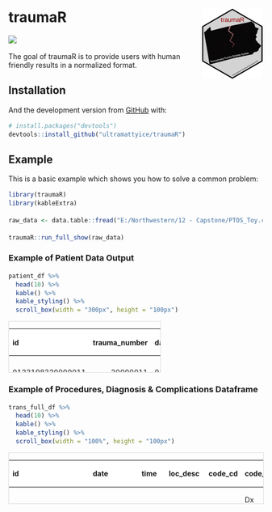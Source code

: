 
<!-- README.md is generated from README.Rmd. Please edit that file -->

# traumaR <img src='man/figures/logo.png' align="right" height="139" />

<!-- badges: start -->

[![](https://img.shields.io/badge/lifecycle-experimental-orange.svg)](https://www.tidyverse.org/lifecycle/#experimental)
<!-- badges: end -->

The goal of traumaR is to provide users with human friendly results in a
normalized format.

## Installation

And the development version from [GitHub](https://github.com/) with:

``` r
# install.packages("devtools")
devtools::install_github("ultramattyice/traumaR")
```

## Example

This is a basic example which shows you how to solve a common problem:

``` r
library(traumaR)
library(kableExtra)

raw_data <- data.table::fread("E:/Northwestern/12 - Capstone/PTOS_Toy.csv", na.strings = c("<unk>", "", "<n/a>"))

traumaR::run_full_show(raw_data)
```

### Example of Patient Data Output

``` r
patient_df %>% 
  head(10) %>% 
  kable() %>% 
  kable_styling() %>% 
  scroll_box(width = "300px", height = "100px")
```

<div style="border: 1px solid #ddd; padding: 0px; overflow-y: scroll; height:100px; overflow-x: scroll; width:300px; ">

<table class="table" style="margin-left: auto; margin-right: auto;">

<thead>

<tr>

<th style="text-align:left;position: sticky; top:0; background-color: #FFFFFF;">

id

</th>

<th style="text-align:right;position: sticky; top:0; background-color: #FFFFFF;">

trauma\_number

</th>

<th style="text-align:left;position: sticky; top:0; background-color: #FFFFFF;">

date\_of\_birth

</th>

<th style="text-align:left;position: sticky; top:0; background-color: #FFFFFF;">

age\_in\_yrs

</th>

<th style="text-align:left;position: sticky; top:0; background-color: #FFFFFF;">

sex

</th>

<th style="text-align:left;position: sticky; top:0; background-color: #FFFFFF;">

race

</th>

<th style="text-align:left;position: sticky; top:0; background-color: #FFFFFF;">

patient\_county

</th>

<th style="text-align:left;position: sticky; top:0; background-color: #FFFFFF;">

zip\_code

</th>

<th style="text-align:left;position: sticky; top:0; background-color: #FFFFFF;">

payor\_class\_primary

</th>

<th style="text-align:left;position: sticky; top:0; background-color: #FFFFFF;">

pay\_cat1\_o

</th>

<th style="text-align:left;position: sticky; top:0; background-color: #FFFFFF;">

primary\_injury\_type

</th>

<th style="text-align:left;position: sticky; top:0; background-color: #FFFFFF;">

injury\_dt

</th>

<th style="text-align:left;position: sticky; top:0; background-color: #FFFFFF;">

injury\_tm\_s

</th>

<th style="text-align:left;position: sticky; top:0; background-color: #FFFFFF;">

cause\_of\_injury\_e\_code

</th>

<th style="text-align:left;position: sticky; top:0; background-color: #FFFFFF;">

place\_of\_injury

</th>

<th style="text-align:left;position: sticky; top:0; background-color: #FFFFFF;">

fall\_height

</th>

<th style="text-align:left;position: sticky; top:0; background-color: #FFFFFF;">

was\_the\_patient\_extricated

</th>

<th style="text-align:left;position: sticky; top:0; background-color: #FFFFFF;">

scene\_gcs\_eye

</th>

<th style="text-align:left;position: sticky; top:0; background-color: #FFFFFF;">

scene\_gcs\_verbal

</th>

<th style="text-align:left;position: sticky; top:0; background-color: #FFFFFF;">

scene\_gcs\_motor

</th>

<th style="text-align:left;position: sticky; top:0; background-color: #FFFFFF;">

transport\_gcs\_eye

</th>

<th style="text-align:left;position: sticky; top:0; background-color: #FFFFFF;">

transport\_gcs\_verbal

</th>

<th style="text-align:left;position: sticky; top:0; background-color: #FFFFFF;">

transport\_gcs\_motor

</th>

<th style="text-align:left;position: sticky; top:0; background-color: #FFFFFF;">

interhospital\_transport\_gcs\_eye

</th>

<th style="text-align:left;position: sticky; top:0; background-color: #FFFFFF;">

interhospital\_transport\_gcs\_verbal

</th>

<th style="text-align:left;position: sticky; top:0; background-color: #FFFFFF;">

interhospital\_transport\_gcs\_motor

</th>

<th style="text-align:left;position: sticky; top:0; background-color: #FFFFFF;">

referring\_facility\_gcs\_eye

</th>

<th style="text-align:left;position: sticky; top:0; background-color: #FFFFFF;">

referring\_facility\_gcs\_verbal

</th>

<th style="text-align:left;position: sticky; top:0; background-color: #FFFFFF;">

referring\_facility\_gcs\_motor

</th>

<th style="text-align:left;position: sticky; top:0; background-color: #FFFFFF;">

admission\_gcs\_eye

</th>

<th style="text-align:left;position: sticky; top:0; background-color: #FFFFFF;">

admission\_gcs\_verbal

</th>

<th style="text-align:left;position: sticky; top:0; background-color: #FFFFFF;">

admission\_gcs\_motor

</th>

<th style="text-align:left;position: sticky; top:0; background-color: #FFFFFF;">

fasciotomy\_dt

</th>

<th style="text-align:left;position: sticky; top:0; background-color: #FFFFFF;">

fasciotomy\_time

</th>

<th style="text-align:left;position: sticky; top:0; background-color: #FFFFFF;">

fasciotomy\_loc

</th>

<th style="text-align:left;position: sticky; top:0; background-color: #FFFFFF;">

fasciotomy\_cd

</th>

<th style="text-align:left;position: sticky; top:0; background-color: #FFFFFF;">

fasciotomy\_desc

</th>

<th style="text-align:left;position: sticky; top:0; background-color: #FFFFFF;">

forearm\_fx\_dt

</th>

<th style="text-align:left;position: sticky; top:0; background-color: #FFFFFF;">

forearm\_fx\_time

</th>

<th style="text-align:left;position: sticky; top:0; background-color: #FFFFFF;">

forearm\_fx\_loc

</th>

<th style="text-align:left;position: sticky; top:0; background-color: #FFFFFF;">

forearm\_fx\_cd

</th>

<th style="text-align:left;position: sticky; top:0; background-color: #FFFFFF;">

forearm\_fx\_desc

</th>

<th style="text-align:left;position: sticky; top:0; background-color: #FFFFFF;">

code\_cd\_complication

</th>

<th style="text-align:left;position: sticky; top:0; background-color: #FFFFFF;">

code\_cd\_diagnosis

</th>

<th style="text-align:left;position: sticky; top:0; background-color: #FFFFFF;">

code\_cd\_procedure

</th>

<th style="text-align:left;position: sticky; top:0; background-color: #FFFFFF;">

code\_desc\_complication

</th>

<th style="text-align:left;position: sticky; top:0; background-color: #FFFFFF;">

code\_desc\_diagnosis

</th>

<th style="text-align:left;position: sticky; top:0; background-color: #FFFFFF;">

code\_desc\_procedure

</th>

<th style="text-align:left;position: sticky; top:0; background-color: #FFFFFF;">

fltr\_diagnosis

</th>

<th style="text-align:left;position: sticky; top:0; background-color: #FFFFFF;">

fltr\_procedure

</th>

<th style="text-align:left;position: sticky; top:0; background-color: #FFFFFF;">

fltr\_complication

</th>

<th style="text-align:left;position: sticky; top:0; background-color: #FFFFFF;">

fltr\_fasciotomy

</th>

</tr>

</thead>

<tbody>

<tr>

<td style="text-align:left;">

0123198320000011

</td>

<td style="text-align:right;">

20000011

</td>

<td style="text-align:left;">

01/23/1983

</td>

<td style="text-align:left;">

16

</td>

<td style="text-align:left;">

MALE

</td>

<td style="text-align:left;">

Black

</td>

<td style="text-align:left;">

Delaware

</td>

<td style="text-align:left;">

19373

</td>

<td style="text-align:left;">

Commercial Insurer Indemnity

</td>

<td style="text-align:left;">

PRISON HEALTH C25

</td>

<td style="text-align:left;">

Blunt

</td>

<td style="text-align:left;">

01/23/1983

</td>

<td style="text-align:left;">

NA

</td>

<td style="text-align:left;">

Fight/Brawl/Rape - Unarmed Fight or Brawl

</td>

<td style="text-align:left;">

Residential Institution

</td>

<td style="text-align:left;">

Unknown

</td>

<td style="text-align:left;">

NO

</td>

<td style="text-align:left;">

Unknown

</td>

<td style="text-align:left;">

Unknown

</td>

<td style="text-align:left;">

Unknown

</td>

<td style="text-align:left;">

Unknown

</td>

<td style="text-align:left;">

Unknown

</td>

<td style="text-align:left;">

Unknown

</td>

<td style="text-align:left;">

Unknown

</td>

<td style="text-align:left;">

Unknown

</td>

<td style="text-align:left;">

Unknown

</td>

<td style="text-align:left;">

Unknown

</td>

<td style="text-align:left;">

Unknown

</td>

<td style="text-align:left;">

Unknown

</td>

<td style="text-align:left;">

Spontaneous

</td>

<td style="text-align:left;">

Oriented

</td>

<td style="text-align:left;">

Obeys Command

</td>

<td style="text-align:left;">

NA

</td>

<td style="text-align:left;">

NA

</td>

<td style="text-align:left;">

NA

</td>

<td style="text-align:left;">

NA

</td>

<td style="text-align:left;">

NA

</td>

<td style="text-align:left;">

NA

</td>

<td style="text-align:left;">

NA

</td>

<td style="text-align:left;">

NA

</td>

<td style="text-align:left;">

NA

</td>

<td style="text-align:left;">

NA

</td>

<td style="text-align:left;">

NA

</td>

<td style="text-align:left;">

NA

</td>

<td style="text-align:left;">

NA

</td>

<td style="text-align:left;">

NA

</td>

<td style="text-align:left;">

NA

</td>

<td style="text-align:left;">

NA

</td>

<td style="text-align:left;">

FALSE

</td>

<td style="text-align:left;">

FALSE

</td>

<td style="text-align:left;">

FALSE

</td>

<td style="text-align:left;">

FALSE

</td>

</tr>

<tr>

<td style="text-align:left;">

0208197920000001

</td>

<td style="text-align:right;">

20000001

</td>

<td style="text-align:left;">

02/08/1979

</td>

<td style="text-align:left;">

20

</td>

<td style="text-align:left;">

MALE

</td>

<td style="text-align:left;">

White

</td>

<td style="text-align:left;">

Unknown

</td>

<td style="text-align:left;">

NA

</td>

<td style="text-align:left;">

Commercial Insurer Indemnity

</td>

<td style="text-align:left;">

NA

</td>

<td style="text-align:left;">

Blunt

</td>

<td style="text-align:left;">

02/08/1979

</td>

<td style="text-align:left;">

NA

</td>

<td style="text-align:left;">

Oth MVA Traffic, Highway Collision - Driver of MV, Non MC

</td>

<td style="text-align:left;">

Street/Highway

</td>

<td style="text-align:left;">

Unknown

</td>

<td style="text-align:left;">

NO

</td>

<td style="text-align:left;">

Unknown

</td>

<td style="text-align:left;">

Unknown

</td>

<td style="text-align:left;">

Unknown

</td>

<td style="text-align:left;">

Unknown

</td>

<td style="text-align:left;">

Unknown

</td>

<td style="text-align:left;">

Unknown

</td>

<td style="text-align:left;">

Unknown

</td>

<td style="text-align:left;">

Unknown

</td>

<td style="text-align:left;">

Unknown

</td>

<td style="text-align:left;">

Unknown

</td>

<td style="text-align:left;">

Unknown

</td>

<td style="text-align:left;">

Unknown

</td>

<td style="text-align:left;">

Spontaneous

</td>

<td style="text-align:left;">

Oriented

</td>

<td style="text-align:left;">

Obeys Command

</td>

<td style="text-align:left;">

NA

</td>

<td style="text-align:left;">

NA

</td>

<td style="text-align:left;">

NA

</td>

<td style="text-align:left;">

NA

</td>

<td style="text-align:left;">

NA

</td>

<td style="text-align:left;">

NA

</td>

<td style="text-align:left;">

NA

</td>

<td style="text-align:left;">

NA

</td>

<td style="text-align:left;">

NA

</td>

<td style="text-align:left;">

NA

</td>

<td style="text-align:left;">

NA

</td>

<td style="text-align:left;">

NA

</td>

<td style="text-align:left;">

NA

</td>

<td style="text-align:left;">

NA

</td>

<td style="text-align:left;">

NA

</td>

<td style="text-align:left;">

NA

</td>

<td style="text-align:left;">

FALSE

</td>

<td style="text-align:left;">

FALSE

</td>

<td style="text-align:left;">

FALSE

</td>

<td style="text-align:left;">

FALSE

</td>

</tr>

<tr>

<td style="text-align:left;">

0527195820000003

</td>

<td style="text-align:right;">

20000003

</td>

<td style="text-align:left;">

05/27/1958

</td>

<td style="text-align:left;">

41

</td>

<td style="text-align:left;">

MALE

</td>

<td style="text-align:left;">

White

</td>

<td style="text-align:left;">

Unknown

</td>

<td style="text-align:left;">

18914

</td>

<td style="text-align:left;">

Commercial Insurer Indemnity

</td>

<td style="text-align:left;">

NA

</td>

<td style="text-align:left;">

Blunt

</td>

<td style="text-align:left;">

05/27/1958

</td>

<td style="text-align:left;">

NA

</td>

<td style="text-align:left;">

Oth MVA Traffic, Highway Collision - Driver of MV, Non MC

</td>

<td style="text-align:left;">

Street/Highway

</td>

<td style="text-align:left;">

Unknown

</td>

<td style="text-align:left;">

UNK

</td>

<td style="text-align:left;">

Unknown

</td>

<td style="text-align:left;">

Unknown

</td>

<td style="text-align:left;">

Unknown

</td>

<td style="text-align:left;">

Unknown

</td>

<td style="text-align:left;">

Unknown

</td>

<td style="text-align:left;">

Unknown

</td>

<td style="text-align:left;">

Unknown

</td>

<td style="text-align:left;">

Unknown

</td>

<td style="text-align:left;">

Unknown

</td>

<td style="text-align:left;">

Unknown

</td>

<td style="text-align:left;">

Unknown

</td>

<td style="text-align:left;">

Unknown

</td>

<td style="text-align:left;">

Spontaneous

</td>

<td style="text-align:left;">

Oriented

</td>

<td style="text-align:left;">

Obeys Command

</td>

<td style="text-align:left;">

NA

</td>

<td style="text-align:left;">

NA

</td>

<td style="text-align:left;">

NA

</td>

<td style="text-align:left;">

NA

</td>

<td style="text-align:left;">

NA

</td>

<td style="text-align:left;">

NA

</td>

<td style="text-align:left;">

NA

</td>

<td style="text-align:left;">

NA

</td>

<td style="text-align:left;">

NA

</td>

<td style="text-align:left;">

NA

</td>

<td style="text-align:left;">

NA

</td>

<td style="text-align:left;">

NA

</td>

<td style="text-align:left;">

NA

</td>

<td style="text-align:left;">

NA

</td>

<td style="text-align:left;">

NA

</td>

<td style="text-align:left;">

NA

</td>

<td style="text-align:left;">

FALSE

</td>

<td style="text-align:left;">

FALSE

</td>

<td style="text-align:left;">

FALSE

</td>

<td style="text-align:left;">

FALSE

</td>

</tr>

<tr>

<td style="text-align:left;">

031219782000018

</td>

<td style="text-align:right;">

2000018

</td>

<td style="text-align:left;">

03/12/1978

</td>

<td style="text-align:left;">

21

</td>

<td style="text-align:left;">

FEMALE

</td>

<td style="text-align:left;">

White

</td>

<td style="text-align:left;">

Allegheny

</td>

<td style="text-align:left;">

15025

</td>

<td style="text-align:left;">

Commercial Insurer Indemnity

</td>

<td style="text-align:left;">

NA

</td>

<td style="text-align:left;">

Blunt

</td>

<td style="text-align:left;">

03/12/1978

</td>

<td style="text-align:left;">

03:00

</td>

<td style="text-align:left;">

MVA Traffic, Loss Control-No Collision - Driver of MV, Non MC

</td>

<td style="text-align:left;">

Street/Highway

</td>

<td style="text-align:left;">

Unknown

</td>

<td style="text-align:left;">

NO

</td>

<td style="text-align:left;">

Unknown

</td>

<td style="text-align:left;">

Unknown

</td>

<td style="text-align:left;">

Unknown

</td>

<td style="text-align:left;">

Unknown

</td>

<td style="text-align:left;">

Unknown

</td>

<td style="text-align:left;">

Unknown

</td>

<td style="text-align:left;">

Unknown

</td>

<td style="text-align:left;">

Unknown

</td>

<td style="text-align:left;">

Unknown

</td>

<td style="text-align:left;">

Unknown

</td>

<td style="text-align:left;">

Unknown

</td>

<td style="text-align:left;">

Unknown

</td>

<td style="text-align:left;">

None

</td>

<td style="text-align:left;">

Incomprehensible Sounds

</td>

<td style="text-align:left;">

Withdraws

</td>

<td style="text-align:left;">

NA

</td>

<td style="text-align:left;">

NA

</td>

<td style="text-align:left;">

NA

</td>

<td style="text-align:left;">

NA

</td>

<td style="text-align:left;">

NA

</td>

<td style="text-align:left;">

NA

</td>

<td style="text-align:left;">

NA

</td>

<td style="text-align:left;">

NA

</td>

<td style="text-align:left;">

NA

</td>

<td style="text-align:left;">

NA

</td>

<td style="text-align:left;">

NA

</td>

<td style="text-align:left;">

NA

</td>

<td style="text-align:left;">

NA

</td>

<td style="text-align:left;">

NA

</td>

<td style="text-align:left;">

NA

</td>

<td style="text-align:left;">

NA

</td>

<td style="text-align:left;">

FALSE

</td>

<td style="text-align:left;">

FALSE

</td>

<td style="text-align:left;">

FALSE

</td>

<td style="text-align:left;">

FALSE

</td>

</tr>

<tr>

<td style="text-align:left;">

1104196520000006

</td>

<td style="text-align:right;">

20000006

</td>

<td style="text-align:left;">

11/04/1965

</td>

<td style="text-align:left;">

34

</td>

<td style="text-align:left;">

MALE

</td>

<td style="text-align:left;">

White

</td>

<td style="text-align:left;">

Lawrence

</td>

<td style="text-align:left;">

16112

</td>

<td style="text-align:left;">

Self Pay

</td>

<td style="text-align:left;">

NA

</td>

<td style="text-align:left;">

Blunt

</td>

<td style="text-align:left;">

11/04/1965

</td>

<td style="text-align:left;">

00:01

</td>

<td style="text-align:left;">

MVA Traffic, Collision w/ Pedestrian - Pedestrian

</td>

<td style="text-align:left;">

Street/Highway

</td>

<td style="text-align:left;">

Unknown

</td>

<td style="text-align:left;">

NO

</td>

<td style="text-align:left;">

Unknown

</td>

<td style="text-align:left;">

Unknown

</td>

<td style="text-align:left;">

Unknown

</td>

<td style="text-align:left;">

Unknown

</td>

<td style="text-align:left;">

Unknown

</td>

<td style="text-align:left;">

Unknown

</td>

<td style="text-align:left;">

Unknown

</td>

<td style="text-align:left;">

Unknown

</td>

<td style="text-align:left;">

Unknown

</td>

<td style="text-align:left;">

Unknown

</td>

<td style="text-align:left;">

Unknown

</td>

<td style="text-align:left;">

Unknown

</td>

<td style="text-align:left;">

Spontaneous

</td>

<td style="text-align:left;">

Oriented

</td>

<td style="text-align:left;">

Obeys Command

</td>

<td style="text-align:left;">

NA

</td>

<td style="text-align:left;">

NA

</td>

<td style="text-align:left;">

NA

</td>

<td style="text-align:left;">

NA

</td>

<td style="text-align:left;">

NA

</td>

<td style="text-align:left;">

NA

</td>

<td style="text-align:left;">

NA

</td>

<td style="text-align:left;">

NA

</td>

<td style="text-align:left;">

NA

</td>

<td style="text-align:left;">

NA

</td>

<td style="text-align:left;">

NA

</td>

<td style="text-align:left;">

NA

</td>

<td style="text-align:left;">

NA

</td>

<td style="text-align:left;">

NA

</td>

<td style="text-align:left;">

NA

</td>

<td style="text-align:left;">

NA

</td>

<td style="text-align:left;">

FALSE

</td>

<td style="text-align:left;">

FALSE

</td>

<td style="text-align:left;">

FALSE

</td>

<td style="text-align:left;">

FALSE

</td>

</tr>

<tr>

<td style="text-align:left;">

1016197220000017

</td>

<td style="text-align:right;">

20000017

</td>

<td style="text-align:left;">

10/16/1972

</td>

<td style="text-align:left;">

27

</td>

<td style="text-align:left;">

MALE

</td>

<td style="text-align:left;">

White

</td>

<td style="text-align:left;">

Allegheny

</td>

<td style="text-align:left;">

15601

</td>

<td style="text-align:left;">

Self Pay

</td>

<td style="text-align:left;">

NA

</td>

<td style="text-align:left;">

Blunt

</td>

<td style="text-align:left;">

10/16/1972

</td>

<td style="text-align:left;">

23:30

</td>

<td style="text-align:left;">

Suicide/Self Injury - Oth Spec Means

</td>

<td style="text-align:left;">

Public Building

</td>

<td style="text-align:left;">

Unknown

</td>

<td style="text-align:left;">

NO

</td>

<td style="text-align:left;">

Unknown

</td>

<td style="text-align:left;">

Unknown

</td>

<td style="text-align:left;">

Unknown

</td>

<td style="text-align:left;">

Unknown

</td>

<td style="text-align:left;">

Unknown

</td>

<td style="text-align:left;">

Unknown

</td>

<td style="text-align:left;">

Unknown

</td>

<td style="text-align:left;">

Unknown

</td>

<td style="text-align:left;">

Unknown

</td>

<td style="text-align:left;">

Unknown

</td>

<td style="text-align:left;">

Unknown

</td>

<td style="text-align:left;">

Unknown

</td>

<td style="text-align:left;">

None

</td>

<td style="text-align:left;">

None

</td>

<td style="text-align:left;">

None

</td>

<td style="text-align:left;">

NA

</td>

<td style="text-align:left;">

NA

</td>

<td style="text-align:left;">

NA

</td>

<td style="text-align:left;">

NA

</td>

<td style="text-align:left;">

NA

</td>

<td style="text-align:left;">

NA

</td>

<td style="text-align:left;">

NA

</td>

<td style="text-align:left;">

NA

</td>

<td style="text-align:left;">

NA

</td>

<td style="text-align:left;">

NA

</td>

<td style="text-align:left;">

NA

</td>

<td style="text-align:left;">

NA

</td>

<td style="text-align:left;">

NA

</td>

<td style="text-align:left;">

NA

</td>

<td style="text-align:left;">

NA

</td>

<td style="text-align:left;">

NA

</td>

<td style="text-align:left;">

FALSE

</td>

<td style="text-align:left;">

FALSE

</td>

<td style="text-align:left;">

FALSE

</td>

<td style="text-align:left;">

FALSE

</td>

</tr>

<tr>

<td style="text-align:left;">

0903192820000007

</td>

<td style="text-align:right;">

20000007

</td>

<td style="text-align:left;">

09/03/1928

</td>

<td style="text-align:left;">

71

</td>

<td style="text-align:left;">

FEMALE

</td>

<td style="text-align:left;">

Black

</td>

<td style="text-align:left;">

Philadelphia

</td>

<td style="text-align:left;">

19096

</td>

<td style="text-align:left;">

Medicare Indemnity

</td>

<td style="text-align:left;">

Medicare

</td>

<td style="text-align:left;">

Blunt

</td>

<td style="text-align:left;">

09/03/1928

</td>

<td style="text-align:left;">

NA

</td>

<td style="text-align:left;">

Fall on Same Level - Other

</td>

<td style="text-align:left;">

Home

</td>

<td style="text-align:left;">

Unknown

</td>

<td style="text-align:left;">

NO

</td>

<td style="text-align:left;">

Unknown

</td>

<td style="text-align:left;">

Unknown

</td>

<td style="text-align:left;">

Unknown

</td>

<td style="text-align:left;">

Unknown

</td>

<td style="text-align:left;">

Unknown

</td>

<td style="text-align:left;">

Unknown

</td>

<td style="text-align:left;">

Unknown

</td>

<td style="text-align:left;">

Unknown

</td>

<td style="text-align:left;">

Unknown

</td>

<td style="text-align:left;">

Unknown

</td>

<td style="text-align:left;">

Unknown

</td>

<td style="text-align:left;">

Unknown

</td>

<td style="text-align:left;">

Spontaneous

</td>

<td style="text-align:left;">

Confused

</td>

<td style="text-align:left;">

Localizes pain

</td>

<td style="text-align:left;">

NA

</td>

<td style="text-align:left;">

NA

</td>

<td style="text-align:left;">

NA

</td>

<td style="text-align:left;">

NA

</td>

<td style="text-align:left;">

NA

</td>

<td style="text-align:left;">

01/02/2000

</td>

<td style="text-align:left;">

13:49

</td>

<td style="text-align:left;">

OR

</td>

<td style="text-align:left;">

79.32

</td>

<td style="text-align:left;">

Op red-int fix rad/ulna

</td>

<td style="text-align:left;">

NA

</td>

<td style="text-align:left;">

NA

</td>

<td style="text-align:left;">

NA

</td>

<td style="text-align:left;">

NA

</td>

<td style="text-align:left;">

NA

</td>

<td style="text-align:left;">

NA

</td>

<td style="text-align:left;">

FALSE

</td>

<td style="text-align:left;">

FALSE

</td>

<td style="text-align:left;">

FALSE

</td>

<td style="text-align:left;">

FALSE

</td>

</tr>

<tr>

<td style="text-align:left;">

0401197920000008

</td>

<td style="text-align:right;">

20000008

</td>

<td style="text-align:left;">

04/01/1979

</td>

<td style="text-align:left;">

20

</td>

<td style="text-align:left;">

MALE

</td>

<td style="text-align:left;">

White

</td>

<td style="text-align:left;">

Philadelphia

</td>

<td style="text-align:left;">

19036

</td>

<td style="text-align:left;">

Commercial Insurer Indemnity

</td>

<td style="text-align:left;">

Elect & Mgt Choice

</td>

<td style="text-align:left;">

Blunt

</td>

<td style="text-align:left;">

04/01/1979

</td>

<td style="text-align:left;">

NA

</td>

<td style="text-align:left;">

MVA Traffic, Collision w/ Pedestrian - Pedestrian

</td>

<td style="text-align:left;">

Street/Highway

</td>

<td style="text-align:left;">

Unknown

</td>

<td style="text-align:left;">

NO

</td>

<td style="text-align:left;">

Unknown

</td>

<td style="text-align:left;">

Unknown

</td>

<td style="text-align:left;">

Unknown

</td>

<td style="text-align:left;">

Unknown

</td>

<td style="text-align:left;">

Unknown

</td>

<td style="text-align:left;">

Unknown

</td>

<td style="text-align:left;">

Unknown

</td>

<td style="text-align:left;">

Unknown

</td>

<td style="text-align:left;">

Unknown

</td>

<td style="text-align:left;">

Unknown

</td>

<td style="text-align:left;">

Unknown

</td>

<td style="text-align:left;">

Unknown

</td>

<td style="text-align:left;">

Spontaneous

</td>

<td style="text-align:left;">

Oriented

</td>

<td style="text-align:left;">

Obeys Command

</td>

<td style="text-align:left;">

NA

</td>

<td style="text-align:left;">

NA

</td>

<td style="text-align:left;">

NA

</td>

<td style="text-align:left;">

NA

</td>

<td style="text-align:left;">

NA

</td>

<td style="text-align:left;">

01/02/2000

</td>

<td style="text-align:left;">

18:31

</td>

<td style="text-align:left;">

OR

</td>

<td style="text-align:left;">

79.32

</td>

<td style="text-align:left;">

Op red-int fix rad/ulna

</td>

<td style="text-align:left;">

NA

</td>

<td style="text-align:left;">

NA

</td>

<td style="text-align:left;">

NA

</td>

<td style="text-align:left;">

NA

</td>

<td style="text-align:left;">

NA

</td>

<td style="text-align:left;">

NA

</td>

<td style="text-align:left;">

FALSE

</td>

<td style="text-align:left;">

FALSE

</td>

<td style="text-align:left;">

FALSE

</td>

<td style="text-align:left;">

FALSE

</td>

</tr>

<tr>

<td style="text-align:left;">

0816196020000001

</td>

<td style="text-align:right;">

20000001

</td>

<td style="text-align:left;">

08/16/1960

</td>

<td style="text-align:left;">

39

</td>

<td style="text-align:left;">

FEMALE

</td>

<td style="text-align:left;">

White

</td>

<td style="text-align:left;">

York

</td>

<td style="text-align:left;">

17313

</td>

<td style="text-align:left;">

Commercial Insurer Indemnity

</td>

<td style="text-align:left;">

———————-

</td>

<td style="text-align:left;">

Blunt

</td>

<td style="text-align:left;">

08/16/1960

</td>

<td style="text-align:left;">

20:02

</td>

<td style="text-align:left;">

Striking Against/Struck Accidentally - Oth w/ or w/o Subseq Fall

</td>

<td style="text-align:left;">

Home

</td>

<td style="text-align:left;">

Unknown

</td>

<td style="text-align:left;">

NO

</td>

<td style="text-align:left;">

Spontaneous

</td>

<td style="text-align:left;">

Oriented

</td>

<td style="text-align:left;">

Obeys Command

</td>

<td style="text-align:left;">

Unknown

</td>

<td style="text-align:left;">

Unknown

</td>

<td style="text-align:left;">

Unknown

</td>

<td style="text-align:left;">

Unknown

</td>

<td style="text-align:left;">

Unknown

</td>

<td style="text-align:left;">

Unknown

</td>

<td style="text-align:left;">

Unknown

</td>

<td style="text-align:left;">

Unknown

</td>

<td style="text-align:left;">

Unknown

</td>

<td style="text-align:left;">

Spontaneous

</td>

<td style="text-align:left;">

Oriented

</td>

<td style="text-align:left;">

Obeys Command

</td>

<td style="text-align:left;">

NA

</td>

<td style="text-align:left;">

NA

</td>

<td style="text-align:left;">

NA

</td>

<td style="text-align:left;">

NA

</td>

<td style="text-align:left;">

NA

</td>

<td style="text-align:left;">

NA

</td>

<td style="text-align:left;">

NA

</td>

<td style="text-align:left;">

NA

</td>

<td style="text-align:left;">

NA

</td>

<td style="text-align:left;">

NA

</td>

<td style="text-align:left;">

NA

</td>

<td style="text-align:left;">

NA

</td>

<td style="text-align:left;">

NA

</td>

<td style="text-align:left;">

NA

</td>

<td style="text-align:left;">

NA

</td>

<td style="text-align:left;">

NA

</td>

<td style="text-align:left;">

FALSE

</td>

<td style="text-align:left;">

FALSE

</td>

<td style="text-align:left;">

FALSE

</td>

<td style="text-align:left;">

FALSE

</td>

</tr>

<tr>

<td style="text-align:left;">

0407197520000005

</td>

<td style="text-align:right;">

20000005

</td>

<td style="text-align:left;">

04/07/1975

</td>

<td style="text-align:left;">

24

</td>

<td style="text-align:left;">

MALE

</td>

<td style="text-align:left;">

White

</td>

<td style="text-align:left;">

York

</td>

<td style="text-align:left;">

17370

</td>

<td style="text-align:left;">

Commercial Insurer Indemnity

</td>

<td style="text-align:left;">

NA

</td>

<td style="text-align:left;">

Blunt

</td>

<td style="text-align:left;">

04/07/1975

</td>

<td style="text-align:left;">

01:06

</td>

<td style="text-align:left;">

Oth MVA Traffic, Collision w/ MV - Motorcyclist

</td>

<td style="text-align:left;">

Street/Highway

</td>

<td style="text-align:left;">

Unknown

</td>

<td style="text-align:left;">

NO

</td>

<td style="text-align:left;">

To Voice

</td>

<td style="text-align:left;">

Oriented

</td>

<td style="text-align:left;">

Obeys Command

</td>

<td style="text-align:left;">

Unknown

</td>

<td style="text-align:left;">

Unknown

</td>

<td style="text-align:left;">

Unknown

</td>

<td style="text-align:left;">

Unknown

</td>

<td style="text-align:left;">

Unknown

</td>

<td style="text-align:left;">

Unknown

</td>

<td style="text-align:left;">

Unknown

</td>

<td style="text-align:left;">

Unknown

</td>

<td style="text-align:left;">

Unknown

</td>

<td style="text-align:left;">

Spontaneous

</td>

<td style="text-align:left;">

Oriented

</td>

<td style="text-align:left;">

Obeys Command

</td>

<td style="text-align:left;">

NA

</td>

<td style="text-align:left;">

NA

</td>

<td style="text-align:left;">

NA

</td>

<td style="text-align:left;">

NA

</td>

<td style="text-align:left;">

NA

</td>

<td style="text-align:left;">

01/01/2000

</td>

<td style="text-align:left;">

04:25

</td>

<td style="text-align:left;">

OR

</td>

<td style="text-align:left;">

79.32

</td>

<td style="text-align:left;">

Op red-int fix rad/ulna

</td>

<td style="text-align:left;">

NA

</td>

<td style="text-align:left;">

NA

</td>

<td style="text-align:left;">

NA

</td>

<td style="text-align:left;">

NA

</td>

<td style="text-align:left;">

NA

</td>

<td style="text-align:left;">

NA

</td>

<td style="text-align:left;">

FALSE

</td>

<td style="text-align:left;">

FALSE

</td>

<td style="text-align:left;">

FALSE

</td>

<td style="text-align:left;">

FALSE

</td>

</tr>

</tbody>

</table>

</div>

### Example of Procedures, Diagnosis & Complications Dataframe

``` r
trans_full_df %>%  
  head(10) %>% 
  kable() %>% 
  kable_styling() %>% 
  scroll_box(width = "100%", height = "100px")
```

<div style="border: 1px solid #ddd; padding: 0px; overflow-y: scroll; height:100px; overflow-x: scroll; width:100%; ">

<table class="table" style="margin-left: auto; margin-right: auto;">

<thead>

<tr>

<th style="text-align:left;position: sticky; top:0; background-color: #FFFFFF;">

id

</th>

<th style="text-align:left;position: sticky; top:0; background-color: #FFFFFF;">

date

</th>

<th style="text-align:left;position: sticky; top:0; background-color: #FFFFFF;">

time

</th>

<th style="text-align:left;position: sticky; top:0; background-color: #FFFFFF;">

loc\_desc

</th>

<th style="text-align:left;position: sticky; top:0; background-color: #FFFFFF;">

code\_cd

</th>

<th style="text-align:left;position: sticky; top:0; background-color: #FFFFFF;">

code\_desc

</th>

<th style="text-align:left;position: sticky; top:0; background-color: #FFFFFF;">

data\_source

</th>

</tr>

</thead>

<tbody>

<tr>

<td style="text-align:left;">

0101188020001731

</td>

<td style="text-align:left;">

10/23/2000

</td>

<td style="text-align:left;">

10:04

</td>

<td style="text-align:left;">

ED

</td>

<td style="text-align:left;">

88.76

</td>

<td style="text-align:left;">

Dx ultrasound-abdomen

</td>

<td style="text-align:left;">

procedure

</td>

</tr>

<tr>

<td style="text-align:left;">

0101188020001731

</td>

<td style="text-align:left;">

10/23/2000

</td>

<td style="text-align:left;">

10:15

</td>

<td style="text-align:left;">

ED

</td>

<td style="text-align:left;">

87.03

</td>

<td style="text-align:left;">

C.A.T. scan of head

</td>

<td style="text-align:left;">

procedure

</td>

</tr>

<tr>

<td style="text-align:left;">

0101188020001731

</td>

<td style="text-align:left;">

10/23/2000

</td>

<td style="text-align:left;">

10:30

</td>

<td style="text-align:left;">

ED

</td>

<td style="text-align:left;">

88.01

</td>

<td style="text-align:left;">

C.A.T. scan of abdomen

</td>

<td style="text-align:left;">

procedure

</td>

</tr>

<tr>

<td style="text-align:left;">

0101188020001731

</td>

<td style="text-align:left;">

NA

</td>

<td style="text-align:left;">

NA

</td>

<td style="text-align:left;">

Diagnosis

</td>

<td style="text-align:left;">

850.1

</td>

<td style="text-align:left;">

Concussion - brief loss of consciousness

</td>

<td style="text-align:left;">

diagnosis

</td>

</tr>

<tr>

<td style="text-align:left;">

0101188020001731

</td>

<td style="text-align:left;">

NA

</td>

<td style="text-align:left;">

NA

</td>

<td style="text-align:left;">

Diagnosis

</td>

<td style="text-align:left;">

NA

</td>

<td style="text-align:left;">

NA

</td>

<td style="text-align:left;">

diagnosis

</td>

</tr>

<tr>

<td style="text-align:left;">

0101188020001731

</td>

<td style="text-align:left;">

NA

</td>

<td style="text-align:left;">

NA

</td>

<td style="text-align:left;">

Diagnosis

</td>

<td style="text-align:left;">

825

</td>

<td style="text-align:left;">

Fracture calcaneus-close

</td>

<td style="text-align:left;">

diagnosis

</td>

</tr>

<tr>

<td style="text-align:left;">

0101190020000939

</td>

<td style="text-align:left;">

08/11/2000

</td>

<td style="text-align:left;">

22:59

</td>

<td style="text-align:left;">

ED

</td>

<td style="text-align:left;">

96.04

</td>

<td style="text-align:left;">

Insert endotracheal tube

</td>

<td style="text-align:left;">

procedure

</td>

</tr>

<tr>

<td style="text-align:left;">

0101190020000939

</td>

<td style="text-align:left;">

08/11/2000

</td>

<td style="text-align:left;">

23:00

</td>

<td style="text-align:left;">

ED

</td>

<td style="text-align:left;">

99.6

</td>

<td style="text-align:left;">

Cardiopulm resuscita NOS

</td>

<td style="text-align:left;">

procedure

</td>

</tr>

<tr>

<td style="text-align:left;">

0101190020000939

</td>

<td style="text-align:left;">

08/11/2000

</td>

<td style="text-align:left;">

23:00

</td>

<td style="text-align:left;">

ED

</td>

<td style="text-align:left;">

99.62

</td>

<td style="text-align:left;">

Heart countershock NEC

</td>

<td style="text-align:left;">

procedure

</td>

</tr>

<tr>

<td style="text-align:left;">

0101190020000939

</td>

<td style="text-align:left;">

NA

</td>

<td style="text-align:left;">

NA

</td>

<td style="text-align:left;">

Diagnosis

</td>

<td style="text-align:left;">

874.8

</td>

<td style="text-align:left;">

Open wound of neck NEC

</td>

<td style="text-align:left;">

diagnosis

</td>

</tr>

</tbody>

</table>

</div>
